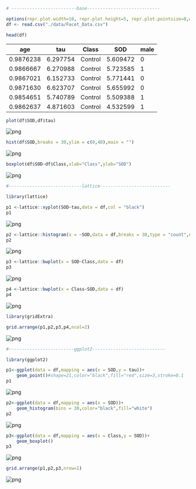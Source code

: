 

```R
# -------------------------base----------------------------
```


```R
options(repr.plot.width=10, repr.plot.height=5, repr.plot.pointsize=8,warn = -1)
df <- read.csv("./data/Facet_Data.csv")
```


```R
head(df)
```


<table>
<thead><tr><th scope=col>age</th><th scope=col>tau</th><th scope=col>Class</th><th scope=col>SOD</th><th scope=col>male</th></tr></thead>
<tbody>
	<tr><td>0.9876238</td><td>6.297754 </td><td>Control  </td><td>5.609472 </td><td>0        </td></tr>
	<tr><td>0.9866667</td><td>6.270988 </td><td>Control  </td><td>5.723585 </td><td>1        </td></tr>
	<tr><td>0.9867021</td><td>6.152733 </td><td>Control  </td><td>5.771441 </td><td>0        </td></tr>
	<tr><td>0.9871630</td><td>6.623707 </td><td>Control  </td><td>5.655992 </td><td>0        </td></tr>
	<tr><td>0.9854651</td><td>5.740789 </td><td>Control  </td><td>5.509388 </td><td>1        </td></tr>
	<tr><td>0.9862637</td><td>4.871603 </td><td>Control  </td><td>4.532599 </td><td>1        </td></tr>
</tbody>
</table>




```R
plot(df$SOD,df$tau)
```


![png](output_3_0.png)



```R
hist(df$SOD,breaks = 30,ylim = c(0,40),main = "")
```


![png](output_4_0.png)



```R
boxplot(df$SOD~df$Class,xlab="Class",ylab="SOD")
```


![png](output_5_0.png)



```R
#----------------------------lattice---------------------------
```


```R
library(lattice)
```


```R
p1 <-lattice::xyplot(SOD~tau,data = df,col = "black")
p1
```


![png](output_8_0.png)



```R
p2 <-lattice::histogram(x = ~SOD,data = df,breaks = 30,type = "count",nint = 30,col="white")
p2
```


![png](output_9_0.png)



```R
p3 <-lattice::bwplot(x = SOD~Class,data = df)
p3
```


![png](output_10_0.png)



```R
p4 <-lattice::bwplot(x = Class~SOD,data = df)
p4
```


![png](output_11_0.png)



```R
library(gridExtra)
```


```R
grid.arrange(p1,p2,p3,p4,ncol=2)
```


![png](output_13_0.png)



```R
#-------------------------ggplot2----------------------------
```


```R
library(ggplot2)
```


```R
p1<-ggplot(data = df,mapping = aes(x = SOD,y = tau))+
    geom_point()#shape=21,color="black",fill="red",size=3,stroke=0.1
p1
```


![png](output_16_0.png)



```R
p2<-ggplot(data = df,mapping = aes(x = SOD))+
    geom_histogram(bins = 30,color="black",fill="white")
p2
```


![png](output_17_0.png)



```R
p3<-ggplot(data = df,mapping = aes(x = Class,y = SOD))+
    geom_boxplot()
p3
```


![png](output_18_0.png)



```R
grid.arrange(p1,p2,p3,nrow=1)
```


![png](output_19_0.png)

